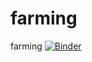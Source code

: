 # farming
farming
[![Binder](https://mybinder.org/badge_logo.svg)](https://mybinder.org/v2/gh/i5vprointel/farming.git/main)
